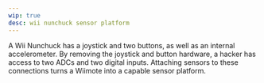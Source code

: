 ```yaml
---
wip: true
desc: wii nunchuck sensor platform
---
```


A Wii Nunchuck has a joystick and two buttons, as well as an internal accelerometer. By removing the joystick and button hardware, a hacker has access to two ADCs and two digital inputs. Attaching sensors to these connections turns a Wiimote into a capable sensor platform.
